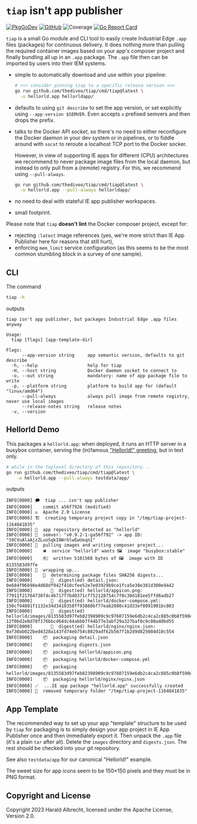 # `tiap` isn't app publisher

[![PkgGoDev](https://img.shields.io/badge/-reference-blue?logo=go&logoColor=white&labelColor=505050)](https://pkg.go.dev/github.com/thediveo/tiap)
[![GitHub](https://img.shields.io/github/license/thediveo/tiap)](https://img.shields.io/github/license/thediveo/tiap)
![Coverage](https://img.shields.io/badge/Coverage-90.5%25-brightgreen)
[![Go Report Card](https://goreportcard.com/badge/github.com/thediveo/tiap)](https://goreportcard.com/report/github.com/thediveo/tiap)

`tiap` is a small Go module and CLI tool to easily create Industrial Edge `.app`
files (packages) for continuous delivery. It does nothing more than pulling the
required container images based on your app's composer project and finally
bundling all up in an `.app` package. The `.app` file then can be imported by
users into their IEM systems.

- simple to automatically download and use within your pipeline:
  ```bash
  # >>> consider pinning tiap to a specific release version <<<
  go run github.com/thediveo/tiap/cmd/tiap@latest \
    -o hellorld.app hellorldapp/
  ```
- defaults to using `git describe` to set the app version, or set explicitly
  using `--app-version $SEMVER`. Even accepts `v` prefixed semvers and then
  drops the prefix.

- talks to the Docker API _socket_, so there's no need to either reconfigure the
  Docker daemon in your dev system or in pipelines, or to fiddle around with
  `socat` to reroute a localhost TCP port to the Docker socker.

  However, in view of supporting IE apps for different (CPU) architectures we
  recommend to never package image files from the local daemon, but instead to
  only pull from a (remote) registry. For this, we recommend using
  `--pull-always`.

  ```bash
  go run github.com/thediveo/tiap/cmd/tiap@latest \
    -o hellorld.app --pull-always hellorldapp/
  ```
  
- no need to deal with stateful IE app publisher workspaces.

- small footprint.

Please note that `tiap` **doesn't lint** the Docker composer project, except
for:
- rejecting `:latest` image references (yes, we're more strict than IE App
    Publisher here for reasons that still hurt),
- enforcing `mem_limit` service configuration (as this seems to be the most
  common stumbling block in a survey of one sample).

## CLI

The command

```bash
tiap -h
```

outputs

```text
tiap isn't app publisher, but packages Industrial Edge .app files anyway

Usage:
  tiap [flags] [app-template-dir]

Flags:
      --app-version string     app semantic version, defaults to git describe
  -h, --help                   help for tiap
  -H, --host string            Docker daemon socket to connect to
  -o, --out string             mandatory: name of app package file to write
  -p, --platform string        platform to build app for (default "linux/amd64")
      --pull-always            always pull image from remote registry, never use local images
      --release-notes string   release notes
  -v, --version
```

## Hellorld Demo

This packages a `hellorld.app`: when deployed, it runs an HTTP server in a
busybox container, serving the (in)famous ["Hellorld!"
greeting](https://www.youtube.com/watch?v=_j2L6nkO8MQ&t=1053s), but in text
only.

```bash
# while in the toplevel directory of this repository...
go run github.com/thediveo/tiap/cmd/tiap@latest \
    -o hellorld.app --pull-always testdata/app/
```

outputs

```text
INFO[0000] 🗩  tiap ... isn't app publisher              
INFO[0000]    commit a56f7926 (modified)                
INFO[0000] ⚖  Apache 2.0 License                        
INFO[0000] 🏗  creating temporary project copy in "/tmp/tiap-project-1164041835" 
INFO[0000] 🫙  app repository detected as "hellorld"     
INFO[0000] 📛  semver: "v0.9.2-1-ga56f792" -> app ID: "t0CVuAlaAjzZLuoSqkI8WrblwEwUoqn1" 
INFO[0000] 🚚  pulling images and writing composer project... 
INFO[0000]    🛎  service "hellorld" wants 🖼  image "busybox:stable" 
INFO[0000]    🖭  written 5101568 bytes of 🖼  image with ID 8135583d97fe 
INFO[0000] 🌯  wrapping up...                            
INFO[0000]    🧮  determining package files SHA256 digests... 
INFO[0000]       🧮  digest(ed) detail.json: 0e684f06b98e4d68df942f410cfee52e7e03929b9ce1fca5e38e381d300e9442 
INFO[0000]       🧮  digest(ed) hellorld/appicon.png: 77911f21764738f4c4b717f7bd0371cf752128754c7f0c30d181ee5ffd6adb27 
INFO[0000]       🧮  digest(ed) hellorld/docker-compose.yml: 150cf94801f1132e34d3410358ff93860bf77eab2080c41d33ef8091901bc803 
INFO[0000]       🧮  digest(ed) hellorld/images/8135583d97feb82398909c9c97607159e6db2c4ca2c885c0b8f590ee0f9fe90d.tar: 12f0bd2e0d70f176bbcd64dc44abbb7f44b77e3abf29a327baf8c9c00a40bd55 
INFO[0000]       🧮  digest(ed) hellorld/nginx/nginx.json: 0af30ab022bed4328a143fd74eb754c8829adf62b567f1b2d9d825084d10c554 
INFO[0000]    📦  packaging detail.json                  
INFO[0000]    📦  packaging digests.json                 
INFO[0000]    📦  packaging hellorld/appicon.png         
INFO[0000]    📦  packaging hellorld/docker-compose.yml  
INFO[0000]    📦  packaging hellorld/images/8135583d97feb82398909c9c97607159e6db2c4ca2c885c0b8f590ee0f9fe90d.tar 
INFO[0000]    📦  packaging hellorld/nginx/nginx.json    
INFO[0000] ✅  ...IE app package "hellorld.app" successfully created 
INFO[0000] 🧹  removed temporary folder "/tmp/tiap-project-1164041835" 
```

## App Template

The recommended way to set up your app "template" structure to be used by `tiap`
for packaging is to simply design your app project in IE App Publisher once and
then immediately export it. Then unpack the `.app` file (it's a plain `tar`
after all). Delete the `images` directory and `digests.json`. The rest should be
checked into your git repository.

See also `testdata/app` for our canonical "Hellorld!" example.

The sweet size for app icons seem to be 150×150 pixels and they must be in PNG
format.

## Copyright and License

Copyright 2023 Harald Albrecht, licensed under the Apache License, Version 2.0.
